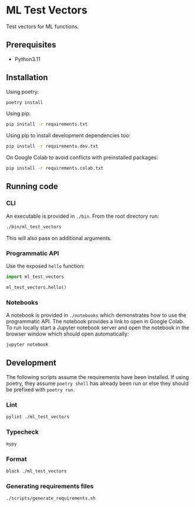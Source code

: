 # ML Test Vectors

Test vectors for ML functions.

## Prerequisites

- Python3.11

## Installation

Using poetry:

```sh
poetry install
```

Using pip:

```sh
pip install -r requirements.txt
```

Using pip to install development dependencies too:

```sh
pip install -r requirements.dev.txt
```

On Google Colab to avoid conflicts with preinstalled packages:

```sh
pip install -r requirements.colab.txt
```

## Running code

### CLI

An executable is provided in `./bin`. From the root directory run:

```sh
./bin/ml_test_vectors
```

This will also pass on additional arguments.

### Programmatic API

Use the exposed `hello` function:

```py
import ml_test_vectors

ml_test_vectors.hello()
```

### Notebooks

A notebook is provided in `./notebooks` which demonstrates how to use the programmatic API. The notebook provides a link to open in Google Colab. To run locally start a Jupyter notebook server and open the notebook in the browser window which should open automatically:

```sh
jupyter notebook
```

## Development

The following scripts assume the requirements have been installed. If using poetry, they assume `poetry shell` has already been run or else they should be prefixed with `poetry run`.

### Lint

```sh
pylint ./ml_test_vectors
```

### Typecheck

```sh
mypy
```

### Format

```sh
black ./ml_test_vectors
```

### Generating requirements files

```sh
./scripts/generate_requirements.sh
```
